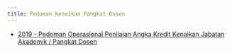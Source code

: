 ```yaml
---
title: Pedoman Kenaikan Pangkat Dosen
---
```


- [2019 - Pedoman Operasional Penilaian Angka Kredit Kenaikan Jabatan Akademik / Pangkat Dosen](http://lldikti12.ristekdikti.go.id/wp-content/uploads/2019/03/PO-PAK-2019_MULAI-BERLAKU-APRIL-2019.pdf)
